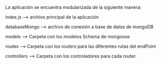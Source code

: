 La aplicación se encuentra modularizada de la siguiente manera:

index.js --> archivo principal de la aplicación

databaseMongo --> archivo de conexión a base de datos de mongoDB

models --> Carpeta con los modelos Schema de mongoose

routes --> Carpeta con los routers para las diferentes rutas del endPoint

controllers --> Carpeta con los controladores para cada router.

